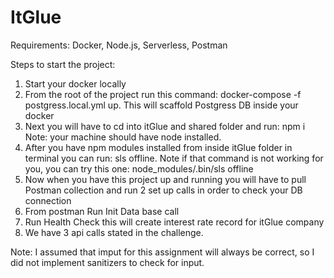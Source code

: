 # ItGlue

Requirements: Docker, Node.js, Serverless, Postman

Steps to start the project:
1) Start your docker locally
2) From the root of the project run this command: docker-compose -f postgress.local.yml up. This will scaffold Postgress DB inside your docker
3) Next you will have to cd into itGlue and shared folder and run: npm i Note: your machine should have node installed.
4) After you have npm modules installed from inside itGlue folder in terminal you can run: sls offline. Note if that command is not working for you, you can try this one: node_modules/.bin/sls offline
5) Now when you have this project up and running you will have to pull Postman collection and run 2 set up calls in order to check your DB connection
6) From postman Run Init Data base call
7) Run Health Check this will create interest rate record for itGlue company
8) We have 3 api calls stated in the challenge.

Note: I assumed that imput for this assignment will always be correct, so I did not implement sanitizers to check for input.
